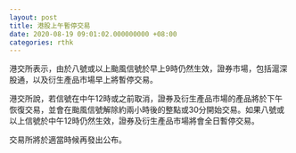 ```yaml
---
layout: post
title: 港股上午暫停交易
date: 2020-08-19 09:01:02.000000000 +08:00
categories: rthk
---
```


港交所表示，由於八號或以上颱風信號於早上9時仍然生效，證券市場，包括滬深股通，以及衍生產品市場早上將暫停交易。

港交所說，若信號在中午12時或之前取消，證券及衍生產品市場的產品將於下午恢復交易，並會在颱風信號解除約兩小時後的整點或30分開始交易。如果八號或以上信號於中午12時仍然生效，證券及衍生產品市場將會全日暫停交易。

交易所將於適當時候再發出公布。
